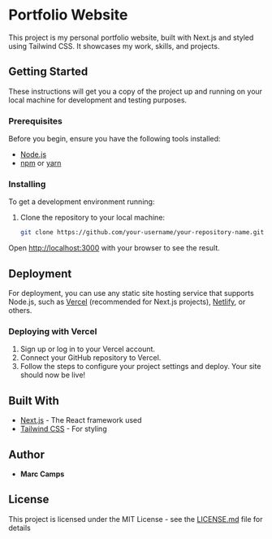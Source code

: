 # Portfolio Website

This project is my personal portfolio website, built with Next.js and styled using Tailwind CSS. It showcases my work, skills, and projects.

## Getting Started

These instructions will get you a copy of the project up and running on your local machine for development and testing purposes.

### Prerequisites

Before you begin, ensure you have the following tools installed:

- [Node.js](https://nodejs.org/en/)
- [npm](https://www.npmjs.com/) or [yarn](https://yarnpkg.com/)

### Installing

To get a development environment running:

1. Clone the repository to your local machine:
   ```bash
   git clone https://github.com/your-username/your-repository-name.git

Open [http://localhost:3000](http://localhost:3000) with your browser to see the result.

## Deployment
For deployment, you can use any static site hosting service that supports Node.js, such as [Vercel](https://vercel.com/) (recommended for Next.js projects), [Netlify](https://www.netlify.com/), or others.

### Deploying with Vercel
1. Sign up or log in to your Vercel account.
2. Connect your GitHub repository to Vercel.
3. Follow the steps to configure your project settings and deploy.
Your site should now be live!

## Built With
- [Next.js](https://nextjs.org/) - The React framework used
- [Tailwind CSS](https://tailwindcss.com/) - For styling

## Author
- **Marc Camps**

## License
This project is licensed under the MIT License - see the [LICENSE.md](LICENSE.md) file for details
